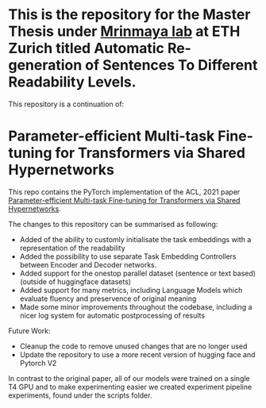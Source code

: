 # This is the repository for the Master Thesis under [Mrinmaya lab](https://www.mrinmaya.io) at ETH Zurich titled Automatic Re-generation of Sentences To Different Readability Levels.

This repository is a continuation of:

# Parameter-efficient Multi-task Fine-tuning for Transformers via Shared Hypernetworks
This repo contains the PyTorch implementation of the ACL, 2021 paper
[Parameter-efficient Multi-task Fine-tuning for Transformers via Shared Hypernetworks](https://aclanthology.org/2021.acl-long.47.pdf).

The changes to this repository can be summarised as following:
- Added of the ability to customly initialisate the task embeddings with a representation of the readability
- Added the possibility to use separate Task Embedding Controllers between Encoder and Decoder networks.
- Added support for the onestop parallel dataset (sentence or text based) (outside of huggingface datasets)
- Added support for many metrics, including Language Models which evaluate fluency and preservence of original meaning
- Made some minor improvements throughout the codebase, including a nicer log system for automatic postprocessing of results

Future Work:
- Cleanup the code to remove unused changes that are no longer used
- Update the repository to use a more recent version of hugging face and Pytorch V2

In contrast to the original paper, all of our models were trained on a single T4 GPU and to make experimenting easier we created experiment pipeline experiments, found under the scripts folder.
